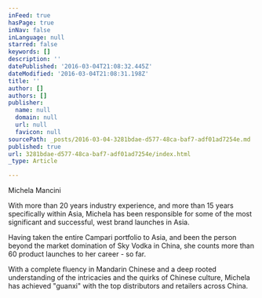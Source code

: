 ```yaml
---
inFeed: true
hasPage: true
inNav: false
inLanguage: null
starred: false
keywords: []
description: ''
datePublished: '2016-03-04T21:08:32.445Z'
dateModified: '2016-03-04T21:08:31.198Z'
title: ''
author: []
authors: []
publisher:
  name: null
  domain: null
  url: null
  favicon: null
sourcePath: _posts/2016-03-04-3281bdae-d577-48ca-baf7-adf01ad7254e.md
published: true
url: 3281bdae-d577-48ca-baf7-adf01ad7254e/index.html
_type: Article

---
```

Michela Mancini

With more than 20 years industry experience, and more than 15 years specifically within Asia, Michela has been responsible for some of the most significant and successful, west brand launches in Asia.

Having taken the entire Campari portfolio to Asia, and been the person beyond the market domination of Sky Vodka in China, she counts more than 60 product launches to her career - so far.

With a complete fluency in Mandarin Chinese and a deep rooted understanding of the intricacies and the quirks of Chinese culture, Michela has achieved "guanxi" with the top distributors and retailers across China.